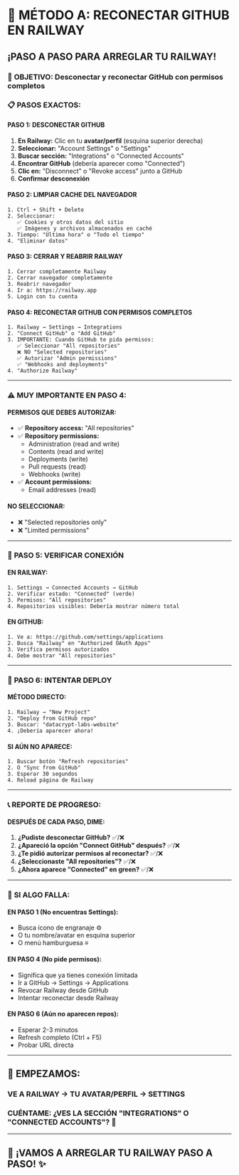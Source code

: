# 🔧 MÉTODO A: RECONECTAR GITHUB EN RAILWAY
## ¡PASO A PASO PARA ARREGLAR TU RAILWAY!

### 🎯 **OBJETIVO:** Desconectar y reconectar GitHub con permisos completos

### 📋 **PASOS EXACTOS:**

#### **PASO 1: DESCONECTAR GITHUB**
1. **En Railway:** Clic en tu **avatar/perfil** (esquina superior derecha)
2. **Seleccionar:** "Account Settings" o "Settings"
3. **Buscar sección:** "Integrations" o "Connected Accounts"
4. **Encontrar GitHub** (debería aparecer como "Connected")
5. **Clic en:** "Disconnect" o "Revoke access" junto a GitHub
6. **Confirmar desconexión**

#### **PASO 2: LIMPIAR CACHE DEL NAVEGADOR**
```
1. Ctrl + Shift + Delete
2. Seleccionar:
   ✅ Cookies y otros datos del sitio
   ✅ Imágenes y archivos almacenados en caché
3. Tiempo: "Última hora" o "Todo el tiempo"
4. "Eliminar datos"
```

#### **PASO 3: CERRAR Y REABRIR RAILWAY**
```
1. Cerrar completamente Railway
2. Cerrar navegador completamente
3. Reabrir navegador
4. Ir a: https://railway.app
5. Login con tu cuenta
```

#### **PASO 4: RECONECTAR GITHUB CON PERMISOS COMPLETOS**
```
1. Railway → Settings → Integrations
2. "Connect GitHub" o "Add GitHub"
3. IMPORTANTE: Cuando GitHub te pida permisos:
   ✅ Seleccionar "All repositories" 
   ❌ NO "Selected repositories"
   ✅ Autorizar "Admin permissions"
   ✅ "Webhooks and deployments"
4. "Authorize Railway"
```

---

### ⚠️ **MUY IMPORTANTE EN PASO 4:**

#### **PERMISOS QUE DEBES AUTORIZAR:**
- ✅ **Repository access:** "All repositories"
- ✅ **Repository permissions:** 
  - Administration (read and write)
  - Contents (read and write)
  - Deployments (write)
  - Pull requests (read)
  - Webhooks (write)
- ✅ **Account permissions:**
  - Email addresses (read)

#### **NO SELECCIONAR:**
- ❌ "Selected repositories only"
- ❌ "Limited permissions"

---

### 🚀 **PASO 5: VERIFICAR CONEXIÓN**

#### **EN RAILWAY:**
```
1. Settings → Connected Accounts → GitHub
2. Verificar estado: "Connected" (verde)
3. Permisos: "All repositories"  
4. Repositorios visibles: Debería mostrar número total
```

#### **EN GITHUB:**
```
1. Ve a: https://github.com/settings/applications
2. Busca "Railway" en "Authorized OAuth Apps"
3. Verifica permisos autorizados
4. Debe mostrar "All repositories"
```

---

### 🎯 **PASO 6: INTENTAR DEPLOY**

#### **MÉTODO DIRECTO:**
```
1. Railway → "New Project"
2. "Deploy from GitHub repo"
3. Buscar: "datacrypt-labs-website"
4. ¡Debería aparecer ahora!
```

#### **SI AÚN NO APARECE:**
```
1. Buscar botón "Refresh repositories" 
2. O "Sync from GitHub"
3. Esperar 30 segundos
4. Reload página de Railway
```

---

### 📞 **REPORTE DE PROGRESO:**

#### **DESPUÉS DE CADA PASO, DIME:**
1. **¿Pudiste desconectar GitHub?** ✅/❌
2. **¿Apareció la opción "Connect GitHub" después?** ✅/❌
3. **¿Te pidió autorizar permisos al reconectar?** ✅/❌
4. **¿Seleccionaste "All repositories"?** ✅/❌
5. **¿Ahora aparece "Connected" en green?** ✅/❌

---

### 🚨 **SI ALGO FALLA:**

#### **EN PASO 1 (No encuentras Settings):**
- Busca ícono de engranaje ⚙️
- O tu nombre/avatar en esquina superior
- O menú hamburguesa ≡

#### **EN PASO 4 (No pide permisos):**
- Significa que ya tienes conexión limitada
- Ir a GitHub → Settings → Applications  
- Revocar Railway desde GitHub
- Intentar reconectar desde Railway

#### **EN PASO 6 (Aún no aparecen repos):**
- Esperar 2-3 minutos
- Refresh completo (Ctrl + F5)
- Probar URL directa

---

## 🎯 **EMPEZAMOS:**

### **VE A RAILWAY → TU AVATAR/PERFIL → SETTINGS**

### **CUÉNTAME: ¿VES LA SECCIÓN "INTEGRATIONS" O "CONNECTED ACCOUNTS"?** 👀

---

## 🚀 **¡VAMOS A ARREGLAR TU RAILWAY PASO A PASO!** ✨